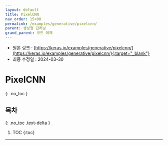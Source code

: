 ```yaml
---
layout: default
title: PixelCNN
nav_order: 15+00
permalink: /examples/generative/pixelcnn/
parent: 생성형 딥러닝
grand_parent: 코드 예제
---
```


* 원본 링크 : [https://keras.io/examples/generative/pixelcnn/](https://keras.io/examples/generative/pixelcnn/){:target="_blank"}
* 최종 수정일 : 2024-03-30

# PixelCNN
{: .no_toc }

## 목차
{: .no_toc .text-delta }

1. TOC
{:toc}

---
